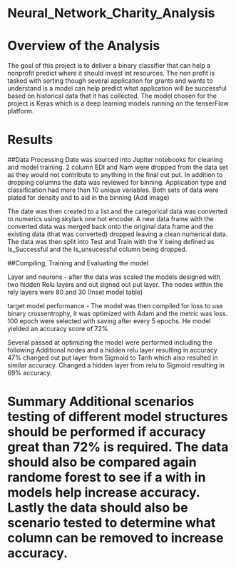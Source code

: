 # Neural_Network_Charity_Analysis

# Overview of the Analysis 
The goal of this project is to deliver a binary classifier that can help a nonprofit predict where it should invest int resources. The non profit is tasked with sorting though several application for grants and wants to understand is a model can help predict what application will be successful based on historical data that it has collected. The model chosen for the project is Keras which is a deep learning models running on the tenserFlow platform. 

# Results 

##Data Processing 
Date was sourced into Jupiter notebooks for cleaning and model training. 2 column EDI and Nam were dropped from the data set as they would not contribute to anything in the final out put. In addition to dropping columns the data was reviewed for binning. Application type and classification had more than 10 unique variables. Both sets of data were plated for density and to aid in the binning (Add image)

The date was then created to a list and the categorical data was converted to numerics using skylark one hot encoder. A new data frame with the converted data was merged back onto the original data frame and the existing data (that was converted) dropped leaving a clean numerical data.  The data was then split into Test and Train with the Y being defined as Is_Successful and the Is_unsucessful column being dropped. 
		
##Compiling, Training and Evaluating the model
		
Layer and neurons - after the data was scaled the models designed with two hidden Relu layers and out signed out put layer. The nodes within the rely layers were 80 and 30 
(Inset model table) 
 
target model performance - The model was then compiled for loss to use binary crossentrophy, it was optimized with Adam and the metric was loss. 100 epoch were selected with saving after every 5 epochs. He model yielded an accuracy score of 72% 

Several passed at optimizing the model were performed including the following 
	Additional nodes and a hidden relu layer  resulting in accuracy 47% 
	changed out put layer from Sigmoid to Tanh which also resulted in similar accuracy.
	Changed a hidden layer from relu to Sigmoid resulting in 69% accuracy. 
			
# Summary Additional scenarios testing of different model structures should be performed if accuracy great than 72% is required. The data should also be compared again randome forest to see if a with in models help increase accuracy. Lastly the data should also be scenario tested to determine what column can be removed to increase accuracy. 
